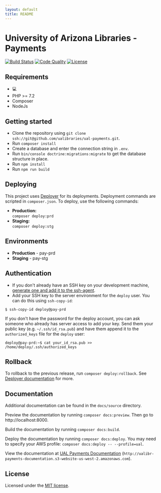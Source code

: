 ```yaml
---
layout: default
title: README
---
```

University of Arizona Libraries - Payments
========================
<a href="https://circleci.com/gh/ualibraries/ual-payments"><img src="https://travis-ci.org/deployphp/deployer.svg?branch=master" alt="Build Status"></a>
<a href="https://scrutinizer-ci.com/g/ualibraries/ual-payments/"><img src="https://img.shields.io/scrutinizer/g/ualibraries/ual-payments.svg?style=flat" alt="Code Quality"></a>
<a href="https://github.com/ualibraries/ual-payments"><img src="https://img.shields.io/badge/license-MIT-blue.svg?style=flat" alt="License"></a>

## Requirements

* 💻
* PHP >= 7.2
* Composer
* NodeJs

## Getting started

* Clone the repository using `git clone ssh://git@github.com/ualibraries/ual-payments.git`.
* Run `composer install`
* Create a database and enter the connection string in `.env`.
* Run `bin/console doctrine:migrations:migrate` to get the database structure in place.
* Run `npm install`
* Run `npm run build`

## Deploying

This project uses [Deployer](https://deployer.org/) for its deployments. Deployment commands are scripted in `composer.json`. To deploy, use the following commands:

* **Production:**  
`composer deploy:prd`
* **Staging:**  
`composer deploy:stg`

## Environments

* **Production** - pay-prd
* **Staging** - pay-stg

## Authentication
* If you don't already have an SSH key on your development machine, [generate one and add it to the ssh-agent](https://help.github.com/articles/generating-a-new-ssh-key-and-adding-it-to-the-ssh-agent/#generating-a-new-ssh-key).
* Add your SSH key to the server environment for the `deploy` user.  You can do this using `ssh-copy-id`:
```
$ ssh-copy-id deploy@pay-prd
```
If you don't have the password for the deploy account, you can ask someone who already has server access to add your key.  Send them your public key (e.g. `~/.ssh/id_rsa.pub`) and have them append it to the `authorized_keys` file for the `deploy` user:

```
deploy@pay-prd:~$ cat your_id_rsa.pub >> /home/deploy/.ssh/authorized_keys
```

## Rollback

To rollback to the previous release, run `composer deploy:rollback`. See [Deployer documentation](https://deployer.org/docs) for more.

## Documentation

Additional documentation can be found in the `docs/source` directory.

Preview the documentation by running `composer docs:preview`. Then go to http://localhost:8000.

Build the documentation by running `composer docs:build`.

Deploy the documentation by running `composer docs:deploy`. You may need to specify your AWS profile: `composer docs:deploy -- --profile=ual`.

View the documentation at [UAL Payments Documentation](http://ualibr-payments-documentation.s3-website-us-west-2.amazonaws.com) (`http://ualibr-payments-documentation.s3-website-us-west-2.amazonaws.com`).

## License
Licensed under the [MIT license](https://github.com/ualibraries/ual-payments/blob/master/LICENSE).